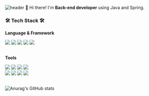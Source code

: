 ![header](https://capsule-render.vercel.app/api?type=slice&height=200&text=Welcome!&desc=emsthf's%20Github&rotate=13&fontAlignY=22&fontAlign=75&descAlign=84&descAlignY=42&animation=fadeIn)
👋 Hi there! I'm **Back-end developer** using Java and Spring.

<h3>🛠 Tech Stack 🛠</h3>

**Language & Framework**

<img src="https://img.shields.io/badge/java-004466?style=for-the-badge&logo=java&logoColor=white">
<img src="https://img.shields.io/badge/Spring-6DB33F?style=for-the-badge&logo=Spring&logoColor=white">
<img src="https://img.shields.io/badge/Javascript-F7DF1E?style=for-the-badge&logo=JavaScript&logoColor=white">
<img src="https://img.shields.io/badge/React-61DAFB?style=for-the-badge&logo=react&logoColor=white">
<img src="https://img.shields.io/badge/typescript-3178C6?style=for-the-badge&logo=typescript&logoColor=white">
<br />
<br />

**Tools**

<img src="https://img.shields.io/badge/mysql-4479A1?style=for-the-badge&logo=mysql&logoColor=white">
<img src="https://img.shields.io/badge/linux-FCC624?style=for-the-badge&logo=linux&logoColor=white">
<img src="https://img.shields.io/badge/docker-2496ED?style=for-the-badge&logo=docker&logoColor=white">
<img src="https://img.shields.io/badge/aws-232F3E?style=for-the-badge&logo=amazonAws&logoColor=white">
<br />
<img src="https://img.shields.io/badge/slack-4A154B?style=for-the-badge&logo=slack&logoColor=white">
<img src="https://img.shields.io/badge/notion-000000?style=for-the-badge&logo=notion&logoColor=white">
<img src="https://img.shields.io/badge/jira-0052CC?style=for-the-badge&logo=jira&logoColor=white">
<img src="https://img.shields.io/badge/git-F05032?style=for-the-badge&logo=git&logoColor=white">

<br />
<br />

![Anurag's GitHub stats](https://github-readme-stats.vercel.app/api?username=emsthf&show_icons=true&theme=radical)
